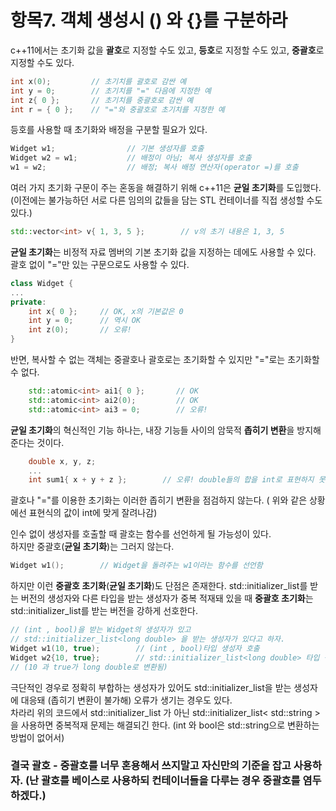 # 항목7. 객체 생성시 () 와 {}를 구분하라

c++11에서는 초기화 값을 **괄호**로 지정할 수도 있고, **등호**로 지정할 수도 있고, **중괄호**로 지정할 수도 있다.

```cpp
int x(0);         // 초기치를 괄호로 감싼 예
int y = 0;        // 초기치를 "=" 다음에 지정한 예
int z{ 0 };       // 초기치를 중괄호로 감싼 예
int r = { 0 };    // "="와 중괄호로 초기치를 지정한 예
```

등호를 사용할 때 초기화와 배정을 구분할 필요가 있다.

```cpp
Widget w1;                // 기본 생성자를 호출
Widget w2 = w1;           // 배정이 아님; 복사 생성자를 호출
w1 = w2;                  // 배정; 복사 배정 연산자(operator =)를 호출
```

여러 가지 초기화 구문이 주는 혼동을 해결하기 위해 c++11은 **균일 초기화**를 도입했다. (이전에는 불가능하던 서로 다른 임의의 값들을 담는 STL 컨테이너를 직접 생성할 수도 있다.)

```cpp
std::vector<int> v{ 1, 3, 5 };        // v의 초기 내용은 1, 3, 5
```

**균일 초기화**는 비정적 자료 멤버의 기본 초기화 값을 지정하는 데에도 사용할 수 있다. 괄호 없이 "="만 있는 구문으로도 사용할 수 있다.

```cpp
class Widget {
...
private:
    int x{ 0 };		// OK, x의 기본값은 0
    int y = 0;		// 역시 OK
    int z(0);		// 오류!
}
```

반면, 복사할 수 없는 객체는 중괄호나 괄호로는 초기화할 수 있지만 "="로는 초기화할 수 없다.

```cpp
    std::atomic<int> ai1{ 0 };       // OK
    std::atomic<int> ai2(0);         // OK
    std::atomic<int> ai3 = 0;        // 오류!
```

**균일 초기화**의 혁신적인 기능 하나는, 내장 기능들 사이의 암묵적 **좁히기 변환**을 방지해 준다는 것이다.

```cpp
    double x, y, z;
    ...
    int sum1{ x + y + z };        // 오류! double들의 합을 int로 표현하지 못할 수 있음
```

괄호나 "="를 이용한 초기화는 이러한 좁히기 변환을 점검하지 않는다. ( 위와 같은 상황에선 표현식의 값이 int에 맞게 잘려나감)

인수 없이 생성자를 호출할 때 괄호는 함수를 선언하게 될 가능성이 있다.  
하지만 중괄호(**균일 초기화**)는 그러지 않는다.

```cpp
Widget w1();        // Widget을 돌려주는 w1이라는 함수를 선언함
```

하지만 이런 **중괄호 초기화**(**균일 초기화**)도 단점은 존재한다. std::initializer_list를 받는 버전의 생성자와 다른 타입을 받는 생성자가 중복 적재돼 있을 때 **중괄호 초기화**는 std::initializer_list를 받는 버전을 강하게 선호한다.

```cpp
// (int , bool)을 받는 Widget의 생성자가 있고 
// std::initializer_list<long double> 을 받는 생성자가 있다고 하자.
Widget w1(10, true);		// (int , bool)타입 생성자 호출
Widget w2{10, true};		// std::initializer_list<long double> 타입 생성자 호출
// (10 과 true가 long double로 변환됨)
```

극단적인 경우로 정확히 부합하는 생성자가 있어도 std::initializer_list을 받는 생성자에 대응돼 (좁히기 변환이 불가해) 오류가 생기는 경우도 있다.  
차라리 위의 코드에서 std::initializer_list 가 아닌 std::initializer_list< std::string > 을 사용하면 중복적재 문제는 해결되긴 한다. (int 와 bool은 std::string으로 변환하는 방법이 없어서)

### 결국 괄호 - 중괄호를 너무 혼용해서 쓰지말고 자신만의 기준을 잡고 사용하자. (난 괄호를 베이스로 사용하되 컨테이너들을 다루는 경우 중괄호를 염두하겠다.)
